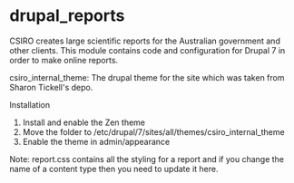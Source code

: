 # drupal_reports
CSIRO creates large scientific reports for the Australian government and other clients. This module contains code and configuration for Drupal 7 in order to make online reports.

csiro_internal_theme: 
The drupal theme for the site which was taken from Sharon Tickell's depo. 

   Installation

   1. Install and enable the Zen theme
   2. Move the folder to /etc/drupal/7/sites/all/themes/csiro_internal_theme
   3. Enable the theme in admin/appearance
   
   Note: report.css contains all the styling for a report and if you change the name of a content type then you
   need to update it here.